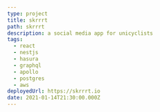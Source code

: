 ```yaml
---
type: project
title: skrrrt
path: skrrrt
description: a social media app for unicyclists
tags:
  - react
  - nestjs
  - hasura
  - graphql
  - apollo
  - postgres
  - aws
deployedUrl: https://skrrrt.io
date: 2021-01-14T21:30:00.000Z
---
```

